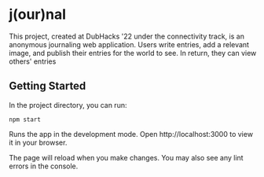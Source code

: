 # j(our)nal 

This project, created at DubHacks '22 under the connectivity track, is an anonymous journaling web application. Users write entries, add a relevant image, and publish their entries for the world to see. In return, they can view others' entries

## Getting Started
In the project directory, you can run:

`npm start`

Runs the app in the development mode.
Open http://localhost:3000 to view it in your browser.

The page will reload when you make changes.
You may also see any lint errors in the console.

